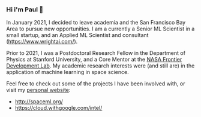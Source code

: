 ### Hi i'm Paul 👋

In January 2021, I decided to leave academia and the San Francisco Bay Area to pursue new opportunities. I am a currently a Senior ML Scientist in a small startup, and an Applied ML Scientist and consultant (https://www.wrightai.com/).

Prior to 2021, I was a Postdoctoral Research Fellow in the Department of Physics at Stanford University, and a Core Mentor at the <a href="https://frontierdevelopmentlab.org/" target="_blank">NASA Frontier Development Lab</a>. My academic research interests were (and still are) in the application of machine learning in space science. 

Feel free to check out some of the projects I have been involved with, or visit my [personal website](http://pauljwright.co.uk):

* http://spaceml.org/
* https://cloud.withgoogle.com/intel/
